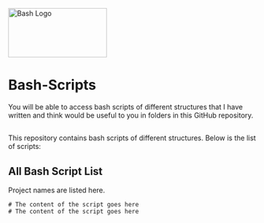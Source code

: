 <img src="https://img.shields.io/badge/GNU%20Bash-4EAA25.svg" alt="Bash Logo" width="200" height="100" style="max-width:100%;">

# Bash-Scripts
You will be able to access bash scripts of different structures that I have written and think would be useful to you in folders in this GitHub repository.
##
This repository contains bash scripts of different structures. Below is the list of scripts:
##
## All Bash Script List

Project names are listed here.

```
# The content of the script goes here
# The content of the script goes here

